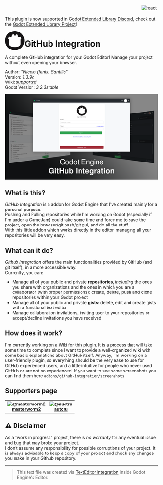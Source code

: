 <p align="right">
<a href="https://discord.gg/KnJGY9S">
  <img src="https://github.com/fenix-hub/ColoredBadges/blob/master/svg/social/discord.svg" alt="react" style="vertical-align:top; margin:6px 4px">
</a>
</p>

This plugin is now supported in [Godot Extended Library Discord](https://discord.gg/JNrcucg), check out the [Godot Extended Library Project](https://github.com/godot-extended-libraries)!

<img src="addons/github-integration/github-logo.png" align="left" width="64" height="64">

# GitHub Integration
A complete GitHub integration for your Godot Editor! Manage your project without even opening your browser.

Author: *"Nicolo (fenix) Santilio"*  
Version: *1.3.9c*  
Wiki: *[supported](https://github.com/fenix-hub/godot-engine.github-integration/wiki)*  
Godot Version: *3.2.3stable*  

<img align="center" src="addons/github-integration/screenshots/banner.png">

## What is this?
*GitHub Integration* is a addon for Godot Engine that I've created mainly for a personal purpose.  
Pushing and Pulling repositories while I'm working on Godot (especially if I'm under a GameJam) could take some time and force me to save the project, open the brwoser/git bash/git gui, and do all the stuff.  
With this little addon which works directly in the editor, managing all your repositories will be very easy.  

## What can it do?
*Github Integration* offers the main functionalities provided by GitHub (and git itself), in a more accessible way.  
Currenlty, you can:
- Manage all of your public and private **repositories**, *including* the ones you share with organizations and the ones in which you are a collaborator (with proper permissions): create, delete, push and clone repositories within your Godot project
- Manage all of your public and private **gists**: delete, edit and create gists with a functional text editor
- Manage collaboration invitations, inviting user to your repositories or accept/decline invitations you have received

## How does it work?
I'm currently working on a [Wiki](https://github.com/fenix-hub/godot-engine.github-integration/wiki) for this plugin. It is a process that will take some time to complete since I want to provide a well-organized wiki with some basic explanations about GitHub itself. Anyway, I'm working on a user-friendly plugin, so everything should be the very ease to use for GitHub experienced users, and a little intuitive for people who never used GitHub or are not so experienced.
If you want to see some screenshots you can find them here `addons/github-integration/screenshots`

## Supporters page
<table>
  <tr>
    <th><img src='https://avatars0.githubusercontent.com/u/9788627?s=64&v=4' alt='@masterworm2' width="64"/><br/><a href="https://github.com/masterworm2">masterworm2</a></th>
    <th><img src='https://avatars0.githubusercontent.com/u/48778172?s=64&v=4' alt='@auctru' width="64"/><br/><a href="https://github.com/autcru">autcru</a></th> 
  </tr>
</table>

## :warning: Disclaimer  
As a "work in progress" project, there is *no warranty* for any eventual issue and bug that may broke your project.  
I don't assume any responsibility for possible corruptions of your project. It is always advisable to keep a copy of your project and check any changes you make in your Github repository.  

-----------------
> This text file was created via [TextEditor Integration](https://github.com/fenix-hub/godot-engine.text-editor) inside Godot Engine's Editor.




